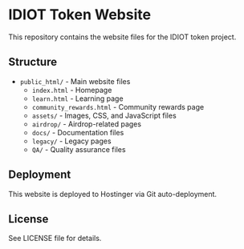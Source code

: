 # IDIOT Token Website

This repository contains the website files for the IDIOT token project.

## Structure

- `public_html/` - Main website files
  - `index.html` - Homepage
  - `learn.html` - Learning page
  - `community_rewards.html` - Community rewards page
  - `assets/` - Images, CSS, and JavaScript files
  - `airdrop/` - Airdrop-related pages
  - `docs/` - Documentation files
  - `legacy/` - Legacy pages
  - `QA/` - Quality assurance files

## Deployment

This website is deployed to Hostinger via Git auto-deployment.

## License

See LICENSE file for details.
